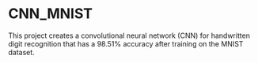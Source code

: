 # CNN_MNIST
This project creates a convolutional neural network (CNN) for handwritten digit recognition that has a 98.51% accuracy after training on the MNIST dataset.

